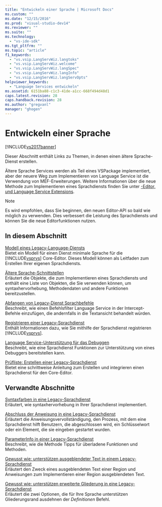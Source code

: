 ```yaml
---
title: "Entwickeln einer Sprache | Microsoft Docs"
ms.custom: ""
ms.date: "12/15/2016"
ms.prod: "visual-studio-dev14"
ms.reviewer: ""
ms.suite: ""
ms.technology: 
  - "vs-ide-sdk"
ms.tgt_pltfrm: ""
ms.topic: "article"
f1_keywords: 
  - "vs.vsip.LangServWiz.langtoks"
  - "vs.vsip.LangServWiz.welcome"
  - "vs.vsip.LangServWiz.langSpec"
  - "vs.vsip.LangServWiz.langInfo"
  - "vs.vsip.LangServWiz.langServOpts"
helpviewer_keywords: 
  - "Language Services entwickeln"
ms.assetid: 6151ba88-c1c3-41de-a1cc-668f494d48d1
caps.latest.revision: 28
caps.handback.revision: 28
ms.author: "gregvanl"
manager: "ghogen"
---
```

# Entwickeln einer Sprache
[!INCLUDE[vs2017banner](../../code-quality/includes/vs2017banner.md)]

Dieser Abschnitt enthält Links zu Themen, in denen einen ältere Sprache\-Dienst erstellen.  
  
 Ältere Sprache Services werden als Teil eines VSPackage implementiert, aber der neuere Weg zum Implementieren von Language Service ist die Verwendung von MEF\-Erweiterungen. Weitere Informationen über die neue Methode zum Implementieren eines Sprachdiensts finden Sie unter [\-Editor, und Language Service Extensions](../../extensibility/editor-and-language-service-extensions.md).  
  
> [!NOTE]
>  Es wird empfohlen, dass Sie beginnen, den neuen Editor\-API so bald wie möglich zu verwenden. Dies verbessert die Leistung des Sprachdiensts und können Sie die neue Editorfunktionen nutzen.  
  
## In diesem Abschnitt  
 [Modell eines Legacy\-Language\-Diensts](../../extensibility/internals/model-of-a-legacy-language-service.md)  
 Bietet ein Modell für einen Dienst minimale Sprache für die [!INCLUDE[vsprvs](../../code-quality/includes/vsprvs_md.md)] Core\-Editor. Dieses Modell können als Leitfaden zum Erstellen Ihrer eigenen Sprachdiensts.  
  
 [Ältere Sprache\-Schnittstellen](../../extensibility/internals/legacy-language-service-interfaces.md)  
 Erläutert die Objekte, die zum Implementieren eines Sprachdiensts und enthält eine Liste von Objekten, die Sie verwenden können, um syntaxhervorhebung, Methodendaten und andere Funktionen bereitzustellen.  
  
 [Abfangen von Legacy\-Dienst Sprachbefehle](../../extensibility/internals/intercepting-legacy-language-service-commands.md)  
 Beschreibt, wie einen Befehlsfilter Language Service in der Intercept\-Befehle einzufügen, die andernfalls in die Textansicht behandelt würden.  
  
 [Registrieren einer Legacy\-Sprachdienst](../../extensibility/internals/registering-a-legacy-language-service2.md)  
 Enthält Informationen dazu, wie Sie mithilfe der Sprachdienst registrieren [!INCLUDE[vsprvs](../../code-quality/includes/vsprvs_md.md)].  
  
 [Language Service\-Unterstützung für das Debuggen](../../extensibility/internals/language-service-support-for-debugging.md)  
 Beschreibt, wie eine Sprachdienst Funktionen zur Unterstützung von eines Debuggers bereitstellen kann.  
  
 [Prüfliste: Erstellen einer Legacy\-Sprachdienst](../../extensibility/internals/checklist-creating-a-legacy-language-service.md)  
 Bietet eine schrittweise Anleitung zum Erstellen und integrieren einen Sprachdienst für den Core\-Editor.  
  
## Verwandte Abschnitte  
 [Syntaxfarben in eine Legacy\-Sprachdienst](../../extensibility/internals/syntax-coloring-in-a-legacy-language-service.md)  
 Erläutert, wie syntaxhervorhebung in Ihrer Sprachdienst implementiert.  
  
 [Abschluss der Anweisung in eine Legacy\-Sprachdienst](../../extensibility/internals/statement-completion-in-a-legacy-language-service.md)  
 Erläutert die Anweisungsvervollständigung, den Prozess, mit dem eine Sprachdienst hilft Benutzern, die abgeschlossen wird, ein Schlüsselwort oder ein Element, die sie eingeben gestartet wurden.  
  
 [ParameterInfo in einer Legacy\-Sprachdienst](../../extensibility/internals/parameter-info-in-a-legacy-language-service1.md)  
 Beschreibt, wie die Methode Tipps für überladene Funktionen und Methoden.  
  
 [Gewusst wie: unterstützen ausgeblendeter Text in einem Legacy\-Sprachdienst](../../extensibility/internals/how-to-provide-hidden-text-support-in-a-legacy-language-service.md)  
 Erläutert den Zweck eines ausgeblendeten Text einer Region und Anweisungen zum Implementieren einer Region ausgeblendeten Text.  
  
 [Gewusst wie: unterstützen erweiterte Gliederung in eine Legacy\-Sprachdienst](../../extensibility/internals/how-to-provide-expanded-outlining-support-in-a-legacy-language-service.md)  
 Erläutert die zwei Optionen, die für Ihre Sprache unterstützen Gliederungsrand ausdehnen der *Definitionen* Befehl.